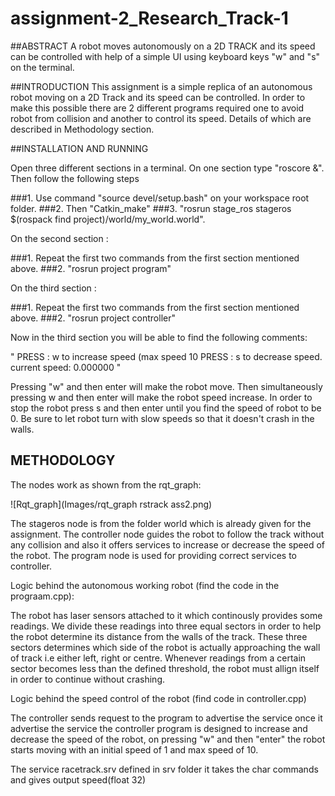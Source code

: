 # assignment-2_Research_Track-1

##ABSTRACT 
A robot moves autonomously on a 2D TRACK and its speed can be controlled with help of a simple UI using keyboard keys "w" and "s" on the terminal. 

##INTRODUCTION
This assignment is a simple replica of an autonomous robot moving on a 2D Track and its speed can be controlled. In order to make this possible there are 2 different programs required one to avoid robot from collision and another to control its speed. Details of which are described in Methodology section.

##INSTALLATION AND RUNNING

Open three different sections in a terminal. On one section type "roscore &". Then follow the following steps

###1. Use command "source devel/setup.bash" on your workspace root folder.
###2. Then "Catkin_make"
###3. "rosrun stage_ros stageros $(rospack find project)/world/my_world.world".

On the second section :

###1. Repeat the first two commands from the first section mentioned above.
###2. "rosrun project program"

On the third section :

###1. Repeat the first two commands from the first section mentioned above.
###2. "rosrun project controller"

Now in the third section you will be able to find the following comments:

" PRESS : w to increase speed (max speed 10
  PRESS : s to decrease speed.  
  current speed: 0.000000  "
  
Pressing "w" and then enter will make the robot move. Then simultaneously pressing w and then enter will make the robot speed increase. In order to stop the robot press s and then enter until you find the speed of robot to be 0. 
Be sure to let robot turn with slow speeds so that it doesn't crash in the walls.

## METHODOLOGY

The nodes work as shown from the rqt_graph:

![Rqt_graph](Images/rqt_graph rstrack ass2.png)

The stageros node is from the folder world which is already given for the assignment.
The controller node guides the robot to follow the track without any collision and also it offers services to increase or decrease the speed of the robot.
The program node is used for providing correct services to controller.

Logic behind the autonomous working robot (find the code in the prograam.cpp):

The robot has laser sensors attached to it which continously provides some readings. 
We divide these readings into three equal sectors in order to help the robot determine its distance from the walls of the track.
These three sectors determines which side of the robot is actually approaching the wall of track i.e either left, right or centre. Whenever readings from a certain sector becomes less than the defined threshold, the robot must allign itself in order to continue without crashing. 

Logic behind the speed control of the robot (find code in controller.cpp)

The controller sends request to the program to advertise the service once it advertise the service the controller program is designed to increase and decrease the speed of the robot, on pressing "w" and then "enter" the robot starts moving with an initial speed of 1 and max speed of 10.

The service racetrack.srv defined in srv folder it takes the char commands and gives output speed(float 32)

 
